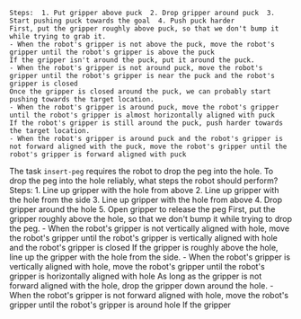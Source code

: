 
    Steps:  1. Put gripper above puck  2. Drop gripper around puck  3. Start pushing puck towards the goal  4. Push puck harder
    First, put the gripper roughly above puck, so that we don't bump it while trying to grab it.
    - When the robot's gripper is not above the puck, move the robot's gripper until the robot's gripper is above the puck
    If the gripper isn't around the puck, put it around the puck.
    - When the robot's gripper is not around puck, move the robot's gripper until the robot's gripper is near the puck and the robot's gripper is closed
    Once the gripper is closed around the puck, we can probably start pushing towards the target location.
    - When the robot's gripper is around puck, move the robot's gripper until the robot's gripper is almost horizontally aligned with puck
    If the robot's gripper is still around the puck, push harder towards the target location.
    - When the robot's gripper is around puck and the robot's gripper is not forward aligned with the puck, move the robot's gripper until the robot's gripper is forward aligned with puck

The task `insert-peg` requires the robot to drop the peg into the hole.
To drop the peg into the hole reliably, what steps the robot should perform?
    Steps:  1. Line up gripper with the hole from above  2. Line up gripper with the hole from the side  3. Line up gripper with the hole from above  4. Drop gripper around the hole  5. Open gripper to release the peg
    First, put the gripper roughly above the hole, so that we don't bump it while trying to drop the peg.
    - When the robot's gripper is not vertically aligned with hole, move the robot's gripper until the robot's gripper is vertically aligned with hole and the robot's gripper is closed
    If the gripper is roughly above the hole, line up the gripper with the hole from the side.
    - When the robot's gripper is vertically aligned with hole, move the robot's gripper until the robot's gripper is horizontally aligned with hole
    As long as the gripper is not forward aligned with the hole, drop the gripper down around the hole.
    - When the robot's gripper is not forward aligned with hole, move the robot's gripper until the robot's gripper is around hole
    If the gripper